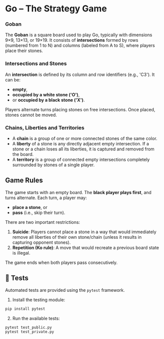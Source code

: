 # Go – The Strategy Game

### Goban  
The **Goban** is a square board used to play Go, typically with dimensions 9×9, 13×13, or 19×19. It consists of **intersections** formed by rows (numbered from 1 to N) and columns (labeled from A to S), where players place their stones.  

### Intersections and Stones  
An **intersection** is defined by its column and row identifiers (e.g., 'C3'). It can be:  
- **empty**,  
- **occupied by a white stone ('O')**,  
- or **occupied by a black stone ('X')**.  

Players alternate turns placing stones on free intersections. Once placed, stones cannot be moved.

### Chains, Liberties and Territories  
- A **chain** is a group of one or more connected stones of the same color.  
- A **liberty** of a stone is any directly adjacent empty intersection. If a stone or a chain loses all its liberties, it is captured and removed from the board.  
- A **territory** is a group of connected empty intersections completely surrounded by stones of a single player.  

## Game Rules  
The game starts with an empty board. The **black player plays first**, and turns alternate. Each turn, a player may:  
- **place a stone**, or  
- **pass** (i.e., skip their turn).  

There are two important restrictions:  
1. **Suicide**: Players cannot place a stone in a way that would immediately remove all liberties of their own stone/chain (unless it results in capturing opponent stones).  
2. **Repetition (Ko rule)**: A move that would recreate a previous board state is illegal.

The game ends when both players pass consecutively.  

## 🧪 Tests

Automated tests are provided using the `pytest` framework.

1. Install the testing module:
```bash
pip install pytest
```

2. Run the available tests:
```bash
pytest test_public.py
pytest test_private.py
```
